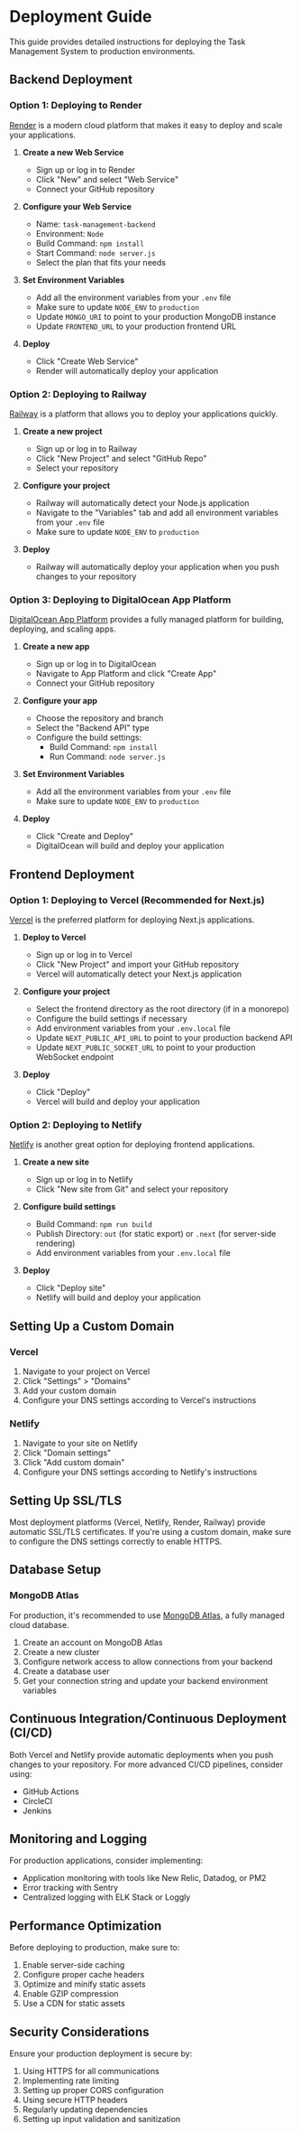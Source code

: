# Deployment Guide

This guide provides detailed instructions for deploying the Task Management System to production environments.

## Backend Deployment

### Option 1: Deploying to Render

[Render](https://render.com/) is a modern cloud platform that makes it easy to deploy and scale your applications.

1. **Create a new Web Service**
   - Sign up or log in to Render
   - Click "New" and select "Web Service"
   - Connect your GitHub repository

2. **Configure your Web Service**
   - Name: `task-management-backend`
   - Environment: `Node`
   - Build Command: `npm install`
   - Start Command: `node server.js`
   - Select the plan that fits your needs

3. **Set Environment Variables**
   - Add all the environment variables from your `.env` file
   - Make sure to update `NODE_ENV` to `production`
   - Update `MONGO_URI` to point to your production MongoDB instance
   - Update `FRONTEND_URL` to your production frontend URL

4. **Deploy**
   - Click "Create Web Service"
   - Render will automatically deploy your application

### Option 2: Deploying to Railway

[Railway](https://railway.app/) is a platform that allows you to deploy your applications quickly.

1. **Create a new project**
   - Sign up or log in to Railway
   - Click "New Project" and select "GitHub Repo"
   - Select your repository

2. **Configure your project**
   - Railway will automatically detect your Node.js application
   - Navigate to the "Variables" tab and add all environment variables from your `.env` file
   - Make sure to update `NODE_ENV` to `production`

3. **Deploy**
   - Railway will automatically deploy your application when you push changes to your repository

### Option 3: Deploying to DigitalOcean App Platform

[DigitalOcean App Platform](https://www.digitalocean.com/products/app-platform/) provides a fully managed platform for building, deploying, and scaling apps.

1. **Create a new app**
   - Sign up or log in to DigitalOcean
   - Navigate to App Platform and click "Create App"
   - Connect your GitHub repository

2. **Configure your app**
   - Choose the repository and branch
   - Select the "Backend API" type
   - Configure the build settings:
     - Build Command: `npm install`
     - Run Command: `node server.js`

3. **Set Environment Variables**
   - Add all the environment variables from your `.env` file
   - Make sure to update `NODE_ENV` to `production`

4. **Deploy**
   - Click "Create and Deploy"
   - DigitalOcean will build and deploy your application

## Frontend Deployment

### Option 1: Deploying to Vercel (Recommended for Next.js)

[Vercel](https://vercel.com/) is the preferred platform for deploying Next.js applications.

1. **Deploy to Vercel**
   - Sign up or log in to Vercel
   - Click "New Project" and import your GitHub repository
   - Vercel will automatically detect your Next.js application

2. **Configure your project**
   - Select the frontend directory as the root directory (if in a monorepo)
   - Configure the build settings if necessary
   - Add environment variables from your `.env.local` file
   - Update `NEXT_PUBLIC_API_URL` to point to your production backend API
   - Update `NEXT_PUBLIC_SOCKET_URL` to point to your production WebSocket endpoint

3. **Deploy**
   - Click "Deploy"
   - Vercel will build and deploy your application

### Option 2: Deploying to Netlify

[Netlify](https://www.netlify.com/) is another great option for deploying frontend applications.

1. **Create a new site**
   - Sign up or log in to Netlify
   - Click "New site from Git" and select your repository

2. **Configure build settings**
   - Build Command: `npm run build`
   - Publish Directory: `out` (for static export) or `.next` (for server-side rendering)
   - Add environment variables from your `.env.local` file

3. **Deploy**
   - Click "Deploy site"
   - Netlify will build and deploy your application

## Setting Up a Custom Domain

### Vercel

1. Navigate to your project on Vercel
2. Click "Settings" > "Domains"
3. Add your custom domain
4. Configure your DNS settings according to Vercel's instructions

### Netlify

1. Navigate to your site on Netlify
2. Click "Domain settings"
3. Click "Add custom domain"
4. Configure your DNS settings according to Netlify's instructions

## Setting Up SSL/TLS

Most deployment platforms (Vercel, Netlify, Render, Railway) provide automatic SSL/TLS certificates. If you're using a custom domain, make sure to configure the DNS settings correctly to enable HTTPS.

## Database Setup

### MongoDB Atlas

For production, it's recommended to use [MongoDB Atlas](https://www.mongodb.com/cloud/atlas), a fully managed cloud database.

1. Create an account on MongoDB Atlas
2. Create a new cluster
3. Configure network access to allow connections from your backend
4. Create a database user
5. Get your connection string and update your backend environment variables

## Continuous Integration/Continuous Deployment (CI/CD)

Both Vercel and Netlify provide automatic deployments when you push changes to your repository. For more advanced CI/CD pipelines, consider using:

- GitHub Actions
- CircleCI
- Jenkins

## Monitoring and Logging

For production applications, consider implementing:

- Application monitoring with tools like New Relic, Datadog, or PM2
- Error tracking with Sentry
- Centralized logging with ELK Stack or Loggly

## Performance Optimization

Before deploying to production, make sure to:

1. Enable server-side caching
2. Configure proper cache headers
3. Optimize and minify static assets
4. Enable GZIP compression
5. Use a CDN for static assets

## Security Considerations

Ensure your production deployment is secure by:

1. Using HTTPS for all communications
2. Implementing rate limiting
3. Setting up proper CORS configuration
4. Using secure HTTP headers
5. Regularly updating dependencies
6. Setting up input validation and sanitization